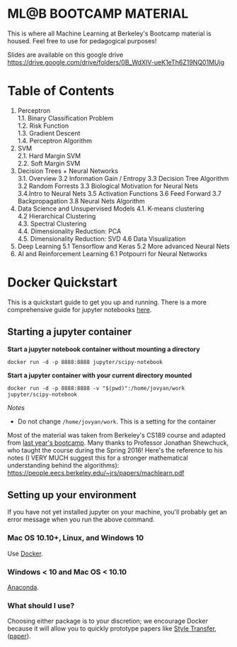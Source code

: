 # ML@B BOOTCAMP MATERIAL 

This is where all Machine Learning at Berkeley's Bootcamp material is housed. Feel free to use for pedagogical purposes!

Slides are available on this google drive https://drive.google.com/drive/folders/0B_WdXIV-ueK1eTh6Z19NQ01MUjg

Table of Contents 
====
1. Perceptron  
  1.1. Binary Classification Problem  
  1.2. Risk Function  
  1.3. Gradient Descent  
  1.4. Perceptron Algorithm
2. SVM  
  2.1. Hard Margin SVM  
  2.2. Soft Margin SVM  
3. Decision Trees + Neural Networks  
  3.1. Overview
  3.2  Information Gain / Entropy
  3.3 Decision Tree Algorithm
  3.2 Random Forrests
  3.3 Biological Motivation for Neural Nets  
  3.4.Intro to Neural Nets
  3.5 Activation Functions
  3.6 Feed Forward
  3.7 Backpropagation
  3.8 Neural Nets Algorithm
4. Data Science and Unsupervised Models 
  4.1. K-means clustering  
  4.2 Hierarchical Clustering  
  4.3. Spectral Clustering  
  4.4. Dimensionality Reduction: PCA  
  4.5. Dimensionality Reduction: SVD
  4.6 Data Visualization
5. Deep Learning
   5.1 Tensorflow and Keras
   5.2 More advanced Neural Nets
6. AI and Reinforcement Learning 
  6.1 Potpourri for Neural Networks

# Docker Quickstart

This is a quickstart guide to get you up and running. There is a more comprehensive guide for
jupyter notebooks [here](https://github.com/kaggledecal/sp17/blob/master/DockerCheatsheet.md).

## Starting a jupyter container
**Start a jupyter notebook container without mounting a directory**

`docker run -d -p 8888:8888 jupyter/scipy-notebook`

**Start a jupyter container with your current directory mounted**

`docker run -d -p 8888:8888 -v "$(pwd)":/home/jovyan/work jupyter/scipy-notebook`

*Notes*
* Do not change `/home/jovyan/work`. This is a setting for the container


Most of the material was taken from Berkeley's CS189 course and adapted from [last year's bootcamp](https://github.com/jpark96/ml-b-bootcamp-public). Many thanks to Professor Jonathan Shewchuck, who taught the course during the Spring 2016! Here's the reference to his notes (I VERY MUCH suggest this for a stronger mathematical understanding behind the algorithms): https://people.eecs.berkeley.edu/~jrs/papers/machlearn.pdf

## Setting up your environment
If you have not yet installed jupyter on your machine, you'll probably get an error message when you run the above command. 
### Mac OS 10.10+, Linux, and Windows 10
Use [Docker](https://docs.docker.com/engine/installation/).
### Windows < 10 and Mac OS < 10.10
[Anaconda](https://www.continuum.io/downloads).
### What should I use?
Choosing either package is to your discretion; we encourage Docker because it will allow you to quickly prototype papers like [Style Transfer](https://hub.docker.com/r/kchentw/neural-style/), ([paper](http://arxiv.org/abs/1508.06576)).

